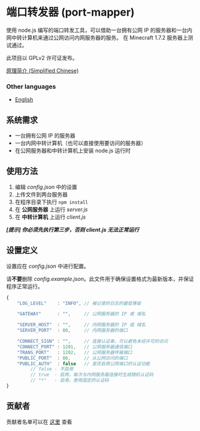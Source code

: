 端口转发器 (port-mapper)
========================

使用 node.js 编写的端口转发工具，可以借助一台拥有公网 IP 的服务器和一台内网中转计算机来通过公网访问内网服务器的服务。
在 Minecraft 1.7.2 服务器上测试通过。

此项目以 GPLv2 许可证发布。

[原理简介 (Simplified Chinese)][1]

### Other languages
* [English][2]

## 系统需求

 * 一台拥有公网 IP 的服务器
 * 一台内网中转计算机（也可以直接使用要访问的服务器）
 * 在公网服务器和中转计算机上安装 node.js 运行时

## 使用方法
 1. 编辑 *config.json* 中的设置
 2. 上传文件到两台服务器
 3. 在程序目录下执行 ```npm install```
 4. 在 **公网服务器** 上运行 *server.js*
 5. 在 **中转计算机** 上运行 *client.js*

***[提示] 你必须先执行第三步，否则 client.js 无法正常运行***

## 设置定义

设置应在 *config.json* 中进行配置。

请**不要**删除 *config.example.json*。此文件用于确保设置格式为最新版本，并保证程序正常运行。

```javascript
{
    "LOG_LEVEL"    : "INFO", // 被记录的日志的最低等级

    "GATEWAY"      : "",     // 公网服务器的 IP 或 域名

    "SERVER_HOST"  : "",     // 内网服务器的 IP 或 域名
    "SERVER_PORT"  : 80,     // 内网服务器的端口

    "CONNECT_SIGN" : "",     // 连接认证串，可以避免未经许可的访问
    "CONNECT_PORT" : 1201,   // 公网服务器通信端口
    "TRANS_PORT"   : 1202,   // 公网服务器传输端口
    "PUBLIC_PORT"  : 80,     // 从公网访问的端口
    "PUBLIC_AUTH"  : false   // 是否启用公网端口的认证功能
         // false - 不启用
         // true  - 启用，每次与内网服务器连接时生成随机认证码
         // "*"   - 启用，使用固定的认证码
}
```

## 贡献者
贡献者名单可以在 [这里][3] 查看

  [1]: PRINCIPLE.md
  [2]: README.md
  [3]: https://github.com/zhyupe/port-mapper/graphs/contributors
